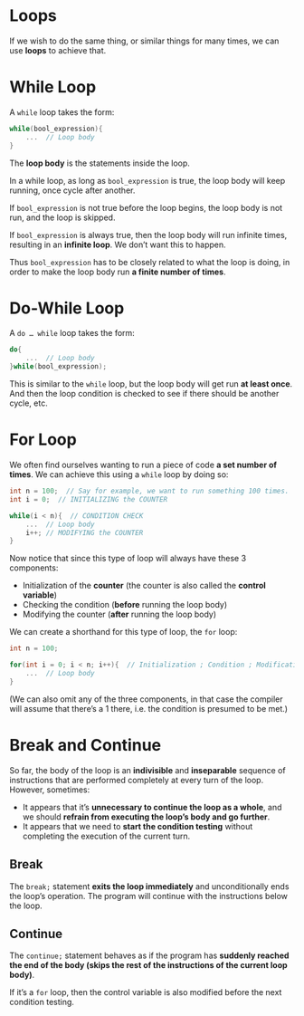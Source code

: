 # Loops

If we wish to do the same thing, or similar things for many times, we can use **loops** to achieve that.

# While Loop

A `while` loop takes the form:

```c
while(bool_expression){
    ...  // Loop body
}
```

The **loop body** is the statements inside the loop. 

In a while loop, as long as `bool_expression` is true, the loop body will keep running, once cycle after another.

If `bool_expression` is not true before the loop begins, the loop body is not run, and the loop is skipped.

If `bool_expression` is always true, then the loop body will run infinite times, resulting in an **infinite loop**. We don’t want this to happen.

Thus `bool_expression` has to be closely related to what the loop is doing, in order to make the loop body run **a finite number of times**.

# Do-While Loop

A `do … while` loop takes the form:

```c
do{
    ...  // Loop body
}while(bool_expression);
```

This is similar to the `while` loop, but the loop body will get run **at least once**. And then the loop condition is checked to see if there should be another cycle, etc.

# For Loop

We often find ourselves wanting to run a piece of code **a set number of times**. We can achieve this using a `while` loop by doing so: 

```c
int n = 100;  // Say for example, we want to run something 100 times.
int i = 0;  // INITIALIZING the COUNTER

while(i < n){  // CONDITION CHECK
    ...  // Loop body
    i++; // MODIFYING the COUNTER
}
```

Now notice that since this type of loop will always have these 3 components: 

- Initialization of the **counter** (the counter is also called the **control variable**)
- Checking the condition (**before** running the loop body)
- Modifying the counter (**after** running the loop body)

We can create a shorthand for this type of loop, the `for` loop:

```c
int n = 100;

for(int i = 0; i < n; i++){  // Initialization ; Condition ; Modification
    ...  // Loop body
}
```

(We can also omit any of the three components, in that case the compiler will assume that there’s a 1 there, i.e. the condition is presumed to be met.)

# Break and Continue

So far, the body of the loop is an **indivisible** and **inseparable** sequence of instructions that are performed completely at every turn of the loop. However, sometimes:

- It appears that it’s **unnecessary to continue the loop as a whole**, and we should **refrain from executing the loop’s body and go further**.
- It appears that we need to **start the condition testing** without completing the execution of the current turn.

## Break

The `break;` statement **exits the loop immediately** and unconditionally ends the loop’s operation. The program will continue with the instructions below the loop.

## Continue

The `continue;` statement behaves as if the program has **suddenly reached the end of the body (skips the rest of the instructions of the current loop body)**. 

If it’s a `for` loop, then the control variable is also modified before the next condition testing.